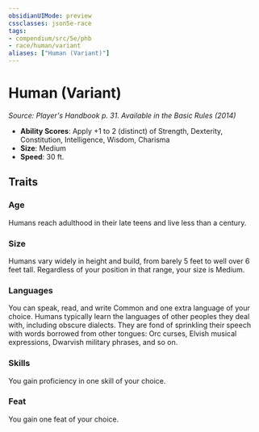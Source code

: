 ```yaml
---
obsidianUIMode: preview
cssclasses: json5e-race
tags:
- compendium/src/5e/phb
- race/human/variant
aliases: ["Human (Variant)"]
---
```

# Human (Variant)
*Source: Player's Handbook p. 31. Available in the Basic Rules (2014)*  

- **Ability Scores**: Apply +1 to 2 (distinct) of Strength, Dexterity, Constitution, Intelligence, Wisdom, Charisma
- **Size**: Medium
- **Speed**: 30 ft.

## Traits

### Age

Humans reach adulthood in their late teens and live less than a century.

### Size

Humans vary widely in height and build, from barely 5 feet to well over 6 feet tall. Regardless of your position in that range, your size is Medium.

### Languages

You can speak, read, and write Common and one extra language of your choice. Humans typically learn the languages of other peoples they deal with, including obscure dialects. They are fond of sprinkling their speech with words borrowed from other tongues: Orc curses, Elvish musical expressions, Dwarvish military phrases, and so on.

### Skills

You gain proficiency in one skill of your choice.

### Feat

You gain one feat of your choice.